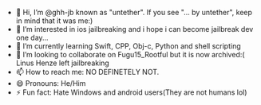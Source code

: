 - 👋 Hi, I’m @ghh-jb known as "untether". If you see "... by untether", keep in mind that it was me:)
- 👀 I’m interested in ios jailbreaking and i hope i can become jailbreak dev one day...
- 🌱 I’m currently learning Swift, CPP, Obj-c, Python and shell scripting
- 💞️ I’m looking to collaborate on Fugu15_Rootful but it is now archived:( Linus Henze left jailbreaking
- 📫 How to reach me: NO DEFINETELY NOT.
- 😄 Pronouns: He/Him
- ⚡ Fun fact: Hate Windows and android users(They are not humans lol)

<!---
ghh-jb/ghh-jb is a ✨ special ✨ repository because its `README.md` (this file) appears on your GitHub profile.
You can click the Preview link to take a look at your changes.
--->
